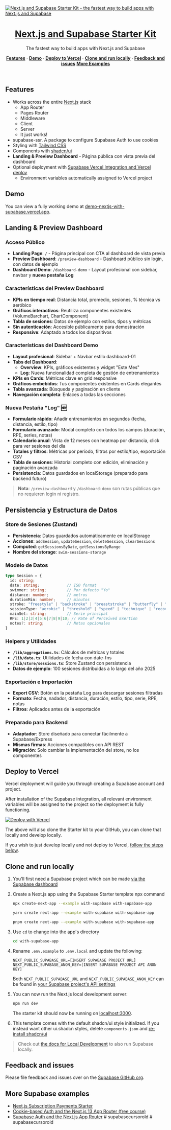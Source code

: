<a href="https://demo-nextjs-with-supabase.vercel.app/">
  <img alt="Next.js and Supabase Starter Kit - the fastest way to build apps with Next.js and Supabase" src="https://demo-nextjs-with-supabase.vercel.app/opengraph-image.png">
  <h1 align="center">Next.js and Supabase Starter Kit</h1>
</a>

<p align="center">
 The fastest way to build apps with Next.js and Supabase
</p>

<p align="center">
  <a href="#features"><strong>Features</strong></a> ·
  <a href="#demo"><strong>Demo</strong></a> ·
  <a href="#deploy-to-vercel"><strong>Deploy to Vercel</strong></a> ·
  <a href="#clone-and-run-locally"><strong>Clone and run locally</strong></a> ·
  <a href="#feedback-and-issues"><strong>Feedback and issues</strong></a>
  <a href="#more-supabase-examples"><strong>More Examples</strong></a>
</p>
<br/>

## Features

- Works across the entire [Next.js](https://nextjs.org) stack
  - App Router
  - Pages Router
  - Middleware
  - Client
  - Server
  - It just works!
- supabase-ssr. A package to configure Supabase Auth to use cookies
- Styling with [Tailwind CSS](https://tailwindcss.com)
- Components with [shadcn/ui](https://ui.shadcn.com/)
- **Landing & Preview Dashboard** - Página pública con vista previa del dashboard
- Optional deployment with [Supabase Vercel Integration and Vercel deploy](#deploy-your-own)
  - Environment variables automatically assigned to Vercel project

## Demo

You can view a fully working demo at [demo-nextjs-with-supabase.vercel.app](https://demo-nextjs-with-supabase.vercel.app/).

## Landing & Preview Dashboard

### Acceso Público
- **Landing Page**: `/` - Página principal con CTA al dashboard de vista previa
- **Preview Dashboard**: `/preview-dashboard` - Dashboard público sin login, con datos de ejemplo
- **Dashboard Demo**: `/dashboard-demo` - Layout profesional con sidebar, navbar y **nueva pestaña Log**

### Características del Preview Dashboard
- **KPIs en tiempo real**: Distancia total, promedio, sesiones, % técnica vs aeróbico
- **Gráficos interactivos**: Reutiliza componentes existentes (VolumeBarchart, ChartComponent)
- **Tabla de sesiones**: Datos de ejemplo con estilos, tipos y métricas
- **Sin autenticación**: Accesible públicamente para demostración
- **Responsive**: Adaptado a todos los dispositivos

### Características del Dashboard Demo
- **Layout profesional**: Sidebar + Navbar estilo dashboard-01
- **Tabs del Dashboard**: 
  - **Overview**: KPIs, gráficos existentes y widget "Este Mes"
  - **Log**: Nueva funcionalidad completa de gestión de entrenamientos
- **KPIs en Cards**: Métricas clave en grid responsive
- **Gráficos embebidos**: Tus componentes existentes en Cards elegantes
- **Tabla avanzada**: Búsqueda y paginación en cliente
- **Navegación completa**: Enlaces a todas las secciones

### Nueva Pestaña "Log" 🆕
- **Formulario rápido**: Añadir entrenamientos en segundos (fecha, distancia, estilo, tipo)
- **Formulario avanzado**: Modal completo con todos los campos (duración, RPE, series, notas)
- **Calendario anual**: Vista de 12 meses con heatmap por distancia, click para ver sesiones del día
- **Totales y filtros**: Métricas por período, filtros por estilo/tipo, exportación CSV
- **Tabla de sesiones**: Historial completo con edición, eliminación y paginación avanzada
- **Persistencia**: Datos guardados en localStorage (preparado para backend futuro)

> **Nota**: `/preview-dashboard` y `/dashboard-demo` son rutas públicas que no requieren login ni registro.

## Persistencia y Estructura de Datos

### Store de Sesiones (Zustand)
- **Persistencia**: Datos guardados automáticamente en localStorage
- **Acciones**: `addSession`, `updateSession`, `deleteSession`, `clearSessions`
- **Computed**: `getSessionsByDate`, `getSessionsByRange`
- **Nombre del storage**: `swim-sessions-storage`

### Modelo de Datos
```typescript
type Session = {
  id: string;
  date: string;            // ISO format
  swimmer: string;         // Por defecto "Yo"
  distance: number;        // metros
  durationMin: number;     // minutos
  stroke: "freestyle" | "backstroke" | "breaststroke" | "butterfly" | "mixed";
  sessionType: "aerobic" | "threshold" | "speed" | "technique" | "recovery";
  mainSet: string;         // Serie principal
  RPE: 1|2|3|4|5|6|7|8|9|10; // Rate of Perceived Exertion
  notes?: string;          // Notas opcionales
}
```

### Helpers y Utilidades
- **`/lib/aggregations.ts`**: Cálculos de métricas y totales
- **`/lib/date.ts`**: Utilidades de fecha con date-fns
- **`/lib/store/sessions.ts`**: Store Zustand con persistencia
- **Datos de ejemplo**: 100 sesiones distribuidas a lo largo del año 2025

### Exportación e Importación
- **Export CSV**: Botón en la pestaña Log para descargar sesiones filtradas
- **Formato**: Fecha, nadador, distancia, duración, estilo, tipo, serie, RPE, notas
- **Filtros**: Aplicados antes de la exportación

### Preparado para Backend
- **Adaptador**: Store diseñado para conectar fácilmente a Supabase/Express
- **Mismas firmas**: Acciones compatibles con API REST
- **Migración**: Solo cambiar la implementación del store, no los componentes

## Deploy to Vercel

Vercel deployment will guide you through creating a Supabase account and project.

After installation of the Supabase integration, all relevant environment variables will be assigned to the project so the deployment is fully functioning.

[![Deploy with Vercel](https://vercel.com/button)](https://vercel.com/new/clone?repository-url=https%3A%2F%2Fgithub.com%2Fvercel%2Fnext.js%2Ftree%2Fcanary%2Fexamples%2Fwith-supabase&project-name=nextjs-with-supabase&repository-name=nextjs-with-supabase&demo-title=nextjs-with-supabase&demo-description=This+starter+configures+Supabase+Auth+to+use+cookies%2C+making+the+user%27s+session+available+throughout+the+entire+Next.js+app+-+Client+Components%2C+Server+Components%2C+Route+Handlers%2C+Server+Actions+and+Middleware.&demo-url=https%3A%2F%2Fdemo-nextjs-with-supabase.vercel.app%2F&external-id=https%3A%2F%2Fgithub.com%2Fvercel%2Fnext.js%2Ftree%2Fcanary%2Fexamples%2Fwith-supabase&demo-image=https%3A%2F%2Fdemo-nextjs-with-supabase.vercel.app%2Fopengraph-image.png)

The above will also clone the Starter kit to your GitHub, you can clone that locally and develop locally.

If you wish to just develop locally and not deploy to Vercel, [follow the steps below](#clone-and-run-locally).

## Clone and run locally

1. You'll first need a Supabase project which can be made [via the Supabase dashboard](https://database.new)

2. Create a Next.js app using the Supabase Starter template npx command

   ```bash
   npx create-next-app --example with-supabase with-supabase-app
   ```

   ```bash
   yarn create next-app --example with-supabase with-supabase-app
   ```

   ```bash
   pnpm create next-app --example with-supabase with-supabase-app
   ```

3. Use `cd` to change into the app's directory

   ```bash
   cd with-supabase-app
   ```

4. Rename `.env.example` to `.env.local` and update the following:

   ```
   NEXT_PUBLIC_SUPABASE_URL=[INSERT SUPABASE PROJECT URL]
   NEXT_PUBLIC_SUPABASE_ANON_KEY=[INSERT SUPABASE PROJECT API ANON KEY]
   ```

   Both `NEXT_PUBLIC_SUPABASE_URL` and `NEXT_PUBLIC_SUPABASE_ANON_KEY` can be found in [your Supabase project's API settings](https://app.supabase.com/project/_/settings/api)

5. You can now run the Next.js local development server:

   ```bash
   npm run dev
   ```

   The starter kit should now be running on [localhost:3000](http://localhost:3000/).

6. This template comes with the default shadcn/ui style initialized. If you instead want other ui.shadcn styles, delete `components.json` and [re-install shadcn/ui](https://ui.shadcn.com/docs/installation/next)

> Check out [the docs for Local Development](https://supabase.com/docs/guides/getting-started/local-development) to also run Supabase locally.

## Feedback and issues

Please file feedback and issues over on the [Supabase GitHub org](https://github.com/supabase/supabase/issues/new/choose).

## More Supabase examples

- [Next.js Subscription Payments Starter](https://github.com/vercel/nextjs-subscription-payments)
- [Cookie-based Auth and the Next.js 13 App Router (free course)](https://youtube.com/playlist?list=PL5S4mPUpp4OtMhpnp93EFSo42iQ40XjbF)
- [Supabase Auth and the Next.js App Router](https://github.com/supabase/supabase/tree/master/examples/auth/nextjs)
#   s u p a b a s e c u r s o r o l d  
 #   s u p a b a s e c u r s o r o l d  
 
